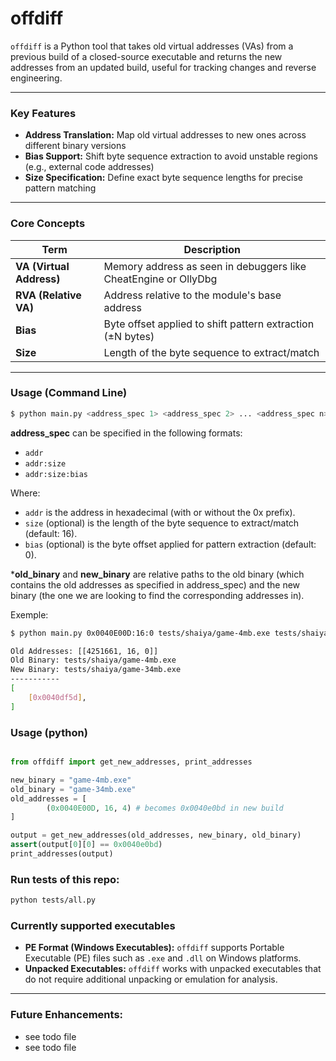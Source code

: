 # offdiff
`offdiff` is a Python tool that takes old virtual addresses (VAs) from a previous build of a closed-source executable and returns the new addresses from an updated build, useful for tracking changes and reverse engineering.

---

### Key Features
- **Address Translation:** Map old virtual addresses to new ones across different binary versions
- **Bias Support:** Shift byte sequence extraction to avoid unstable regions (e.g., external code addresses)
- **Size Specification:** Define exact byte sequence lengths for precise pattern matching

---

### Core Concepts
| Term | Description |
|------|-------------|
| **VA (Virtual Address)** | Memory address as seen in debuggers like CheatEngine or OllyDbg |
| **RVA (Relative VA)** | Address relative to the module's base address |
| **Bias** | Byte offset applied to shift pattern extraction (±N bytes) |
| **Size** | Length of the byte sequence to extract/match |

---

### Usage (Command Line)
```bash
$ python main.py <address_spec 1> <address_spec 2> ... <address_spec n> <old_binary> <new_binary>
```
**address_spec** can be specified in the following formats:
- `addr`
- `addr:size`
- `addr:size:bias`

Where:
- `addr` is the address in hexadecimal (with or without the 0x prefix).
- `size` (optional) is the length of the byte sequence to extract/match (default: 16).
- `bias` (optional) is the byte offset applied for pattern extraction (default: 0).

***old_binary** and **new_binary** are relative paths to the old binary (which contains the old addresses as specified in address_spec) and the new binary (the one we are looking to find the corresponding addresses in).


Exemple:
```bash
$ python main.py 0x0040E00D:16:0 tests/shaiya/game-4mb.exe tests/shaiya/game-34mb.exe 

Old Addresses: [[4251661, 16, 0]]
Old Binary: tests/shaiya/game-4mb.exe
New Binary: tests/shaiya/game-34mb.exe
-----------
[
    [0x0040df5d],
]
```

### Usage (python)

```python

from offdiff import get_new_addresses, print_addresses

new_binary = "game-4mb.exe"
old_binary = "game-34mb.exe"
old_addresses = [
        (0x0040E00D, 16, 4) # becomes 0x0040e0bd in new build
]

output = get_new_addresses(old_addresses, new_binary, old_binary)
assert(output[0][0] == 0x0040e0bd)
print_addresses(output)

```

### Run tests of this repo:

```bash
python tests/all.py
```


### Currently supported executables
- **PE Format (Windows Executables):** `offdiff` supports Portable Executable (PE) files such as `.exe` and `.dll` on Windows platforms.
- **Unpacked Executables:** `offdiff` works with unpacked executables that do not require additional unpacking or emulation for analysis.
---

### Future Enhancements:
  - see todo file
  - see todo file
